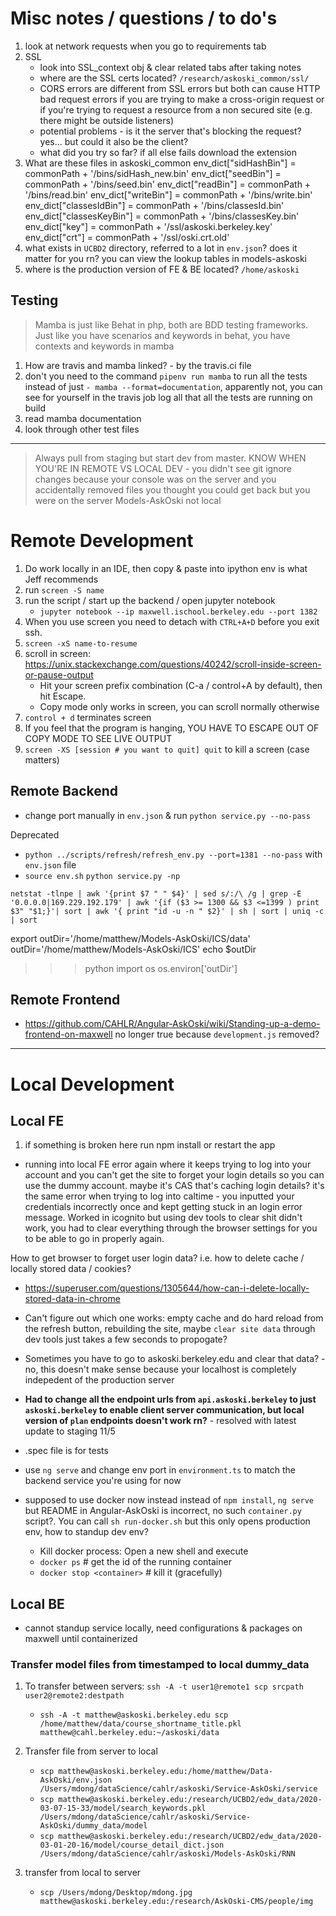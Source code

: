
# Misc notes / questions / to do's

1. look at network requests when you go to requirements tab
1. SSL 
    - look into SSL_context obj & clear related tabs after taking notes
    - where are the SSL certs located? `/research/askoski_common/ssl/`
    - CORS errors are  different from SSL errors but both can cause HTTP bad request errors if you are trying to make a cross-origin request or if you're trying to request a resource from a non secured site (e.g. there might be outside listeners)
    - potential problems - is it the server that's blocking the request?  yes... but could it also be the client?
    - what did you try so far?  if all else fails download the extension
1. What are these files in askoski_common
    env_dict["sidHashBin"] = commonPath + '/bins/sidHash_new.bin'
    env_dict["seedBin"] = commonPath + '/bins/seed.bin'
    env_dict["readBin"] = commonPath + '/bins/read.bin'
    env_dict["writeBin"] = commonPath + '/bins/write.bin'
    env_dict["classesIdBin"] = commonPath + '/bins/classesId.bin'
    env_dict["classesKeyBin"] = commonPath + '/bins/classesKey.bin'
    env_dict["key"] = commonPath + '/ssl/askoski.berkeley.key'
    env_dict["crt"] = commonPath + '/ssl/oski.crt.old'
1. what exists in `UCBD2` directory, referred to a lot in `env.json`?  does it matter for you rn?  you can view the lookup tables in models-askoski
1. where is the production version of FE & BE located? `/home/askoski`

## Testing

> Mamba is just like Behat in php, both are BDD testing frameworks.  Just like you have scenarios and keywords in behat, you have contexts and keywords in mamba

1. How are travis and mamba linked? - by the travis.ci file
1. don't you need to the command `pipenv run mamba` to run all the tests instead of just `- mamba --format=documentation`, apparently not, you can see for yourself in the travis job log all that all the tests are running on build
1. read mamba documentation
1. look through other test files 

---------------------------------------------------------------------------------

> Always pull from staging but start dev from master.
> KNOW WHEN YOU'RE IN REMOTE VS LOCAL DEV - you didn't see git ignore changes because your console was on the server and you accidentally removed files you thought you could get back but you were on the server Models-AskOski not local

# Remote Development 

1. Do work locally in an IDE, then copy & paste into ipython env is what Jeff recommends
1. run `screen -S name`
1. run the script / start up the backend / open jupyter notebook 
    - `jupyter notebook --ip maxwell.ischool.berkeley.edu --port 1382`
1. When you use screen you need to detach with `CTRL+A+D` before you exit ssh. 
1. `screen -xS name-to-resume`
1. scroll in screen: https://unix.stackexchange.com/questions/40242/scroll-inside-screen-or-pause-output
    - Hit your screen prefix combination (C-a / control+A by default), then hit Escape.
    - Copy mode only works in screen, you can scroll normally otherwise
1. `control + d` terminates screen
1. If you feel that the program is hanging, YOU HAVE TO ESCAPE OUT OF COPY MODE TO SEE LIVE OUTPUT
1. `screen -XS [session # you want to quit] quit` to kill a screen (case matters)

## Remote Backend

- change port manually in `env.json` & run `python service.py --no-pass` 

Deprecated

- `python ../scripts/refresh/refresh_env.py --port=1381 --no-pass` with `env.json` file
- `source env.sh` `python service.py -np`

```# ports used by user
netstat -tlnpe | awk '{print $7 " " $4}' | sed s/:/\ /g | grep -E '0.0.0.0|169.229.192.179' | awk '{if ($3 >= 1300 && $3 <=1399 ) print $3" "$1;}'| sort | awk '{ print "id -u -n " $2}' | sh | sort | uniq -c | sort
```

export outDir='/home/matthew/Models-AskOski/ICS/data'
outDir='/home/matthew/Models-AskOski/ICS'
echo $outDir

>>> python
>>> import os
>>> os.environ['outDir']

## Remote Frontend

- https://github.com/CAHLR/Angular-AskOski/wiki/Standing-up-a-demo-frontend-on-maxwell no longer true because `development.js` removed? 

---

# Local Development

## Local FE 

1. if something is broken here run npm install or restart the app

- running into local FE error again where it keeps trying to log into your account and you can't get the site to forget your login details so you can use the dummy account. maybe it's CAS that's caching login details?  it's the same error when trying to log into caltime - you inputted your credentials incorrectly once and kept getting stuck in an login error message.  Worked in icognito but using dev tools to clear shit didn't work, you had to clear everything through the browser settings for you to be able to go in properly again.   

How to get browser to forget user login data?  i.e. how to delete cache / locally stored data / cookies? 

- https://superuser.com/questions/1305644/how-can-i-delete-locally-stored-data-in-chrome
- Can't figure out which one works: empty cache and do hard reload from the refresh button, rebuilding the site,  maybe `clear site data` through dev tools just takes a few seconds to propogate?
- Sometimes you have to go to askoski.berkeley.edu and clear that data? - no, this doesn't make sense because your localhost is completely indepedent of the production server

- **Had to change all the endpoint urls from `api.askoski.berkeley` to just `askoski.berkeley`  to enable client server communication, but local version of `plan` endpoints doesn't work rn?** - resolved with latest update to staging 11/5 

- .spec file is for tests
- use `ng serve` and change env port in `environment.ts` to match the backend service you're using for now 
- supposed to use docker now instead instead of `npm install`, `ng serve` but README in Angular-AskOski is incorrect, no such `container.py` script?.  You can call `sh run-docker.sh` but this only opens production env, how to standup dev env? 
    - Kill docker process: Open a new shell and execute
    - `docker ps` # get the id of the running container
    - `docker stop <container>` # kill it (gracefully)

## Local BE 

- cannot standup service locally, need configurations & packages on maxwell until containerized 

### Transfer model files from timestamped to local dummy_data

1. To transfer between servers: `ssh -A -t user1@remote1 scp srcpath user2@remote2:destpath` 
	- `ssh -A -t matthew@askoski.berkeley.edu scp /home/matthew/data/course_shortname_title.pkl matthew@cahl.berkeley.edu:~/askoski/data`

1. Transfer file from server to local 
	- `scp matthew@askoski.berkeley.edu:/home/matthew/Data-AskOski/env.json /Users/mdong/dataScience/cahlr/askoski/Service-AskOski/service`
	- `scp matthew@askoski.berkeley.edu:/research/UCBD2/edw_data/2020-03-07-15-33/model/search_keywords.pkl /Users/mdong/dataScience/cahlr/askoski/Service-AskOski/dummy_data/model`
    - `scp matthew@askoski.berkeley.edu:/research/UCBD2/edw_data/2020-03-01-20-16/model/course_detail_dict.json /Users/mdong/dataScience/cahlr/askoski/Models-AskOski/RNN` 

1. transfer from local to server
	- `scp /Users/mdong/Desktop/mdong.jpg matthew@askoski.berkeley.edu:/research/AskOski-CMS/people/img`
